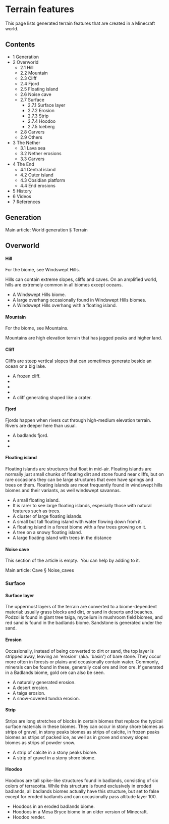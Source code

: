 # Terrain features
This page lists generated terrain features that are created in a Minecraft world.

## Contents
- 1 Generation
- 2 Overworld
	- 2.1 Hill
	- 2.2 Mountain
	- 2.3 Cliff
	- 2.4 Fjord
	- 2.5 Floating island
	- 2.6 Noise cave
	- 2.7 Surface
		- 2.7.1 Surface layer
		- 2.7.2 Erosion
		- 2.7.3 Strip
		- 2.7.4 Hoodoo
		- 2.7.5 Iceberg
	- 2.8 Carvers
	- 2.9 Others
- 3 The Nether
	- 3.1 Lava sea
	- 3.2 Nether erosions
	- 3.3 Carvers
- 4 The End
	- 4.1 Central island
	- 4.2 Outer island
	- 4.3 Obsidian platform
	- 4.4 End erosions
- 5 History
- 6 Videos
- 7 References

## Generation
Main article: World generation § Terrain
## Overworld
#### Hill
For the biome, see Windswept Hills.

Hills can contain extreme slopes, cliffs and caves. On an amplified world, hills are extremely common in all biomes except oceans.

- A Windswept Hills biome.
- A large overhang occasionally found in Windswept Hills biomes.
- A Windswept Hills overhang with a floating island.

#### Mountain
For the biome, see Mountains.

Mountains are high elevation terrain that has jagged peaks and higher land.

#### Cliff
Cliffs are steep vertical slopes that can sometimes generate beside an ocean or a big lake. 

- A frozen cliff.
- 
- 
- 
- A cliff generating shaped like a crater.

#### Fjord
Fjords happen when rivers cut through high-medium elevation terrain. Rivers are deeper here than usual.

- A badlands fjord.
- 
- 

#### Floating island
Floating islands are structures that float in mid-air. Floating islands are normally just small chunks of floating dirt and stone found near cliffs, but on rare occasions they can be large structures that even have springs and trees on them. Floating islands are most frequently found in windswept hills biomes and their variants, as well windswept savannas.

- A small floating island.
- It is rarer to see large floating islands, especially those with natural features such as trees.
- A cluster of large floating islands.
- A small but tall floating island with water flowing down from it.
- A floating island in a forest biome with a few trees growing on it.
- A tree on a snowy floating island.
- A large floating island with trees in the distance

#### Noise cave

  

This section of the article is empty. 
You can help by adding to it.


Main article: Cave § Noise_caves
### Surface
#### Surface layer
The uppermost layers of the terrain are converted to a biome-dependent material: usually grass blocks and dirt, or sand in deserts and beaches. Podzol is found in giant tree taiga, mycelium in mushroom field biomes, and red sand is found in the badlands biome. Sandstone is generated under the sand.

#### Erosion
Occasionally, instead of being converted to dirt or sand, the top layer is stripped away, leaving an 'erosion' (aka. 'basin') of bare stone. They occur more often in forests or plains and occasionally contain water. Commonly, minerals can be found in these, generally coal ore and iron ore. If generated in a Badlands biome, gold ore can also be seen.

- A naturally generated erosion.
- A desert erosion.
- A taiga erosion.
- A snow-covered tundra erosion.

#### Strip
Strips are long stretches of blocks in certain biomes that replace the typical surface materials in these biomes. They can occur in stony shore biomes as strips of gravel, in stony peaks biomes as strips of calcite, in frozen peaks biomes as strips of packed ice, as well as in grove and snowy slopes biomes as strips of powder snow.

- A strip of calcite in a stony peaks biome.
- A strip of gravel in a stony shore biome.

#### Hoodoo
Hoodoos are tall spike-like structures found in badlands, consisting of six colors of terracotta. While this structure is found exclusively in eroded badlands, all badlands biomes actually have this structure, but set to false except for eroded badlands and can occasionally pass altitude layer 100.

- Hoodoos in an eroded badlands biome.
- Hoodoos in a Mesa Bryce biome in an older version of Minecraft.
- Hoodoo render.


